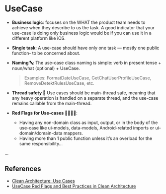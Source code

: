 # UseCase

- **Business logic**: focuses on the WHAT the product team needs to achieve when they describe to us the task. A good indicator that your use-case is doing only business logic would be if you can use it in a different platform like iOS.

- **Single task**: A use-case should have only one task — mostly one public function- to be concerned about.
- **Naming 🔤**: The use-case class naming is simple: verb in present tense + noun/what (optional) + UseCase.
  > Examples: FormatDateUseCase, GetChatUserProfileUseCase, RemoveDetektRulesUseCase, etc.
- **Thread safety 🧵**
  Use cases should be main-thread safe, meaning that any heavy operation is handled on a separate thread, and the use-case remains callable from the main-thread.
- **Red Flags for Use-cases 🚩🚩🚩🚩**:
  - Having any non-domain class as input, output, or in the body of the use-case like ui-models, data-models, Android-related imports or ui-domain/domain-data mappers.
  - Having more than 1 public function unless it’s an overload for the same responsibility…

...

## References

- [Clean Architecture: Use Cases](https://blog.cleancoder.com/uncle-bob/2012/08/13/the-clean-architecture.html)
- [UseCase Red Flags and Best Practices in Clean Architecture](https://engineering.teknasyon.com/usecase-red-flags-and-best-practices-in-clean-architecture-76e2f6d921eb)
